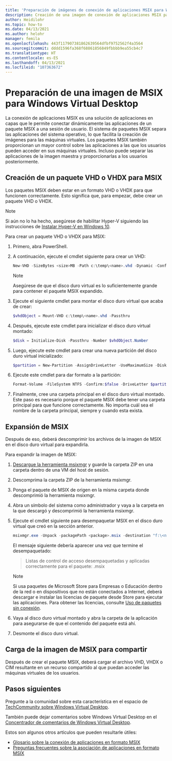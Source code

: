 ```yaml
---
title: 'Preparación de imágenes de conexión de aplicaciones MSIX para Windows Virtual Desktop: Azure'
description: Creación de una imagen de conexión de aplicaciones MSIX para un grupo de hosts de Windows Virtual Desktop.
author: Heidilohr
ms.topic: how-to
ms.date: 04/13/2021
ms.author: helohr
manager: femila
ms.openlocfilehash: 443f117907381862639564dfbf9752562f4a3564
ms.sourcegitcommit: dddd1596fa368f68861856849fbbbb9ea55cb4c7
ms.translationtype: HT
ms.contentlocale: es-ES
ms.lasthandoff: 04/13/2021
ms.locfileid: "107363672"
---
```

# <a name="prepare-an-msix-image-for-windows-virtual-desktop"></a>Preparación de una imagen de MSIX para Windows Virtual Desktop

La conexión de aplicaciones MSIX es una solución de aplicaciones en capas que le permite conectar dinámicamente las aplicaciones de un paquete MSIX a una sesión de usuario. El sistema de paquetes MSIX separa las aplicaciones del sistema operativo, lo que facilita la creación de imágenes para las máquinas virtuales. Los paquetes MSIX también proporcionan un mayor control sobre las aplicaciones a las que los usuarios pueden acceder en sus máquinas virtuales. Incluso puede separar las aplicaciones de la imagen maestra y proporcionarlas a los usuarios posteriormente.

## <a name="create-a-vhd-or-vhdx-package-for-msix"></a>Creación de un paquete VHD o VHDX para MSIX

Los paquetes MSIX deben estar en un formato VHD o VHDX para que funcionen correctamente. Esto significa que, para empezar, debe crear un paquete VHD o VHDX.

>[!NOTE]
>Si aún no lo ha hecho, asegúrese de habilitar Hyper-V siguiendo las instrucciones de [Instalar Hyper-V en Windows 10](/virtualization/hyper-v-on-windows/quick-start/enable-hyper-v).

Para crear un paquete VHD o VHDX para MSIX:

1. Primero, abra PowerShell.
2. A continuación, ejecute el cmdlet siguiente para crear un VHD:

    ```powershell
    New-VHD -SizeBytes <size>MB -Path c:\temp\<name>.vhd -Dynamic -Confirm:$false
    ```

    >[!NOTE]
    > Asegúrese de que el disco duro virtual es lo suficientemente grande para contener el paquete MSIX expandido.

3. Ejecute el siguiente cmdlet para montar el disco duro virtual que acaba de crear:

    ```powershell
    $vhdObject = Mount-VHD c:\temp\<name>.vhd -Passthru
    ```

4. Después, ejecute este cmdlet para inicializar el disco duro virtual montado:

    ```powershell
    $disk = Initialize-Disk -Passthru -Number $vhdObject.Number
    ```

5. Luego, ejecute este cmdlet para crear una nueva partición del disco duro virtual inicializado:

    ```powershell
    $partition = New-Partition -AssignDriveLetter -UseMaximumSize -DiskNumber $disk.Number
    ```

6. Ejecute este cmdlet para dar formato a la partición:

    ```powershell
    Format-Volume -FileSystem NTFS -Confirm:$false -DriveLetter $partition.DriveLetter -Force
    ```

7. Finalmente, cree una carpeta principal en el disco duro virtual montado. Este paso es necesario porque el paquete MSIX debe tener una carpeta principal para que funcione correctamente. No importa cuál sea el nombre de la carpeta principal, siempre y cuando esta exista.

## <a name="expand-msix"></a>Expansión de MSIX

Después de eso, deberá descomprimir los archivos de la imagen de MSIX en el disco duro virtual para expandirla.

Para expandir la imagen de MSIX:

1. [Descargue la herramienta msixmgr](https://aka.ms/msixmgr) y guarde la carpeta ZIP en una carpeta dentro de una VM del host de sesión.

2. Descomprima la carpeta ZIP de la herramienta msixmgr.

3. Ponga el paquete de MSIX de origen en la misma carpeta donde descomprimió la herramienta msixmgr.

4. Abra un símbolo del sistema como administrador y vaya a la carpeta en la que descargó y descomprimió la herramienta msixmgr.

5. Ejecute el cmdlet siguiente para desempaquetar MSIX en el disco duro virtual que creó en la sección anterior.

    ```powershell
    msixmgr.exe -Unpack -packagePath <package>.msix -destination "f:\<name of folder you created earlier>" -applyacls
    ```

    El mensaje siguiente debería aparecer una vez que termine el desempaquetado:

    > Listas de control de acceso desempaquetadas y aplicadas correctamente para el paquete: <package name>.msix

    >[!NOTE]
    > Si usa paquetes de Microsoft Store para Empresas o Educación dentro de la red o en dispositivos que no están conectados a Internet, deberá descargar e instalar las licencias de paquete desde Store para ejecutar las aplicaciones. Para obtener las licencias, consulte [Uso de paquetes sin conexión](app-attach.md#use-packages-offline).

6. Vaya al disco duro virtual montado y abra la carpeta de la aplicación para asegurarse de que el contenido del paquete está ahí.

7. Desmonte el disco duro virtual.

## <a name="upload-msix-image-to-share"></a>Carga de la imagen de MSIX para compartir

Después de crear el paquete MSIX, deberá cargar el archivo VHD, VHDX o CIM resultante en un recurso compartido al que puedan acceder las máquinas virtuales de los usuarios.

## <a name="next-steps"></a>Pasos siguientes

Pregunte a la comunidad sobre esta característica en el espacio de [TechCommunity sobre Windows Virtual Desktop](https://techcommunity.microsoft.com/t5/Windows-Virtual-Desktop/bd-p/WindowsVirtualDesktop).

También puede dejar comentarios sobre Windows Virtual Desktop en el [Concentrador de comentarios de Windows Virtual Desktop](https://support.microsoft.com/help/4021566/windows-10-send-feedback-to-microsoft-with-feedback-hub-app).

Estos son algunos otros artículos que pueden resultarle útiles:

- [Glosario sobre la conexión de aplicaciones en formato MSIX](app-attach-glossary.md)
- [Preguntas frecuentes sobre la asociación de aplicaciones en formato MSIX](app-attach-faq.md)